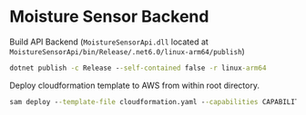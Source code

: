 # Moisture Sensor Backend

Build API Backend (`MoistureSensorApi.dll` located at `MoistureSensorApi/bin/Release/.net6.0/linux-arm64/publish`)

```cmd
dotnet publish -c Release --self-contained false -r linux-arm64
```

Deploy cloudformation template to AWS from within root directory.

```cmd
sam deploy --template-file cloudformation.yaml --capabilities CAPABILITY_NAMED_IAM --stack-name MoistureSensor --s3-bucket moisture-sensor-backend --s3-prefix cloudformation --profile aws-osuapp
```